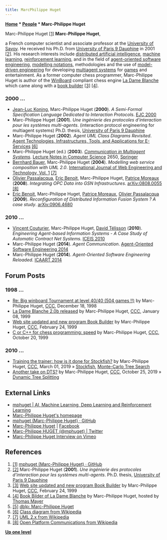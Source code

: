 ```yaml
---
title: MarcPhilippe Huget
---
```

**[Home](Home "Home") \* [People](People "People") \* Marc-Philippe Huget**



 [](https://github.com/mphuget) Marc-Philippe Huget <a id="cite-note-1" href="#cite-ref-1">[1]</a> 
**Marc-Philippe Huget**,  

a French computer scientist and associate professor at the [University of Savoy](https://en.wikipedia.org/wiki/University_of_Savoy). He received his Ph.D. from [University of Paris 9 Dauphine](University_of_Paris "University of Paris") in 2001 <a id="cite-note-2" href="#cite-ref-2">[2]</a>. His research interests include [distributed artificial intelligence](Artificial_Intelligence#Distributed "Artificial Intelligence"), [machine learning](Learning "Learning"), [reinforcement learning](Reinforcement_Learning "Reinforcement Learning"), and in the field of [agent-oriented software engineering](https://en.wikipedia.org/wiki/Agent-oriented_software_engineering), [modelling notations](https://en.wikipedia.org/wiki/Domain_model), methodologies and the use of [model-driven engineering](https://en.wikipedia.org/wiki/Model-driven_engineering) for developing [multiagent systems](https://en.wikipedia.org/wiki/Multi-agent_system) for [games](Games "Games") and entertainment. 
As a former computer chess programmer, Marc-Philippe Huget is author of the [WinBoard](WinBoard "WinBoard") compliant chess engine [La Dame Blanche](La_Dame_Blanche "La Dame Blanche") which came along with a [book builder](Opening_Book "Opening Book") <a id="cite-note-3" href="#cite-ref-3">[3]</a> <a id="cite-note-4" href="#cite-ref-4">[4]</a>. 



### 2000 ...


* [Jean-Luc Koning](https://dblp.uni-trier.de/pers/hd/k/Koning:Jean=Luc), Marc-Philippe Huget (**2000**). *A Semi-Formal Specification Language Dedicated to Interaction Protocols*. [EJC 2000](http://www.informatik.uni-trier.de/~ley/db/conf/ejc/ejc2000.html#KoningH00)
* Marc-Philippe Huget (**2001**). *Une ingénierie des protocoles d'interaction pour les systèmes multi-agents*. (interaction protocol engineering for multiagent systems) Ph.D. thesis, [University of Paris 9 Dauphine](University_of_Paris "University of Paris")
* Marc-Philippe Huget (**2002**). *Agent UML Class Diagrams Revisited*. [Agent Technologies, Infrastructures, Tools, and Applications for E-Services](http://www.informatik.uni-trier.de/~ley/db/conf/jit/agents2002.html#Huget02) <a id="cite-note-6" href="#cite-ref-6">[6]</a>
* Marc-Philippe Huget (ed.) (**2003**). *[Communication in Multiagent Systems](https://link.springer.com/book/10.1007%2Fb12446)*. [Lecture Notes in Computer Science](https://en.wikipedia.org/wiki/Lecture_Notes_in_Computer_Science) 2650, [Springer](https://en.wikipedia.org/wiki/Springer_Science%2BBusiness_Media)
* [Bernhard Bauer](https://dblp.uni-trier.de/pers/hd/b/Bauer:Bernhard.html), Marc-Philippe Huget (**2004**). *Modelling web service composition with UML 2.0*. [International Journal of Web Engineering and Technology, Vol. 1](https://dblp.uni-trier.de/db/journals/ijwet/ijwet1.html) <a id="cite-note-7" href="#cite-ref-7">[7]</a>
* [Olivier Passalacqua](https://dblp.uni-trier.de/pers/hd/p/Passalacqua:Olivier), [Eric Benoit](https://dblp.uni-trier.de/pers/hd/b/Benoit:Eric), Marc-Philippe Huget, [Patrice Moreaux](https://dblp.uni-trier.de/pers/hd/m/Moreaux:Patrice) (**2008**). *Integrating OPC Data into GSN Infrastructures*. [arXiv:0808.0055](https://arxiv.org/abs/0808.0055) <a id="cite-note-8" href="#cite-ref-8">[8]</a>
* [Eric Benoit](https://dblp.uni-trier.de/pers/hd/b/Benoit:Eric), Marc-Philippe Huget, [Patrice Moreaux](https://dblp.uni-trier.de/pers/hd/m/Moreaux:Patrice), [Olivier Passalacqua](https://dblp.uni-trier.de/pers/hd/p/Passalacqua:Olivier) (**2009**). *Reconfiguration of Distributed Information Fusion System ? A case study*. [arXiv:0906.4680](https://arxiv.org/abs/0906.4680)


### 2010 ...


* [Vincent Couturier](https://dblp.uni-trier.de/pers/hd/c/Couturier:Vincent), Marc-Philippe Huget, [David Télisson](https://dblp.uni-trier.de/pers/hd/t/T=eacute=lisson:David) (**2010**). *Engineering Agent-based Information Systems - A Case Study of Automatic Contract Net Systems*. [ICEIS 2010](https://dblp.uni-trier.de/db/conf/iceis/iceis2010-3.html)
* Marc-Philippe Huget (**2014**). *Agent Communication*. [Agent-Oriented Software Engineering 2014](https://dblp.uni-trier.de/db/books/collections/SS2014.html)
* Marc-Philippe Huget (**2014**). *Agent-Oriented Software Engineering Reloaded*. [ICAART 2014](https://dblp.uni-trier.de/db/conf/icaart/icaart2014-1.html)


## Forum Posts


### 1998 ...


* [Re: Big winboard Tournament at level 40/40 (504 games !!)](https://www.stmintz.com/ccc/index.php?id=36588) by Marc-Philippe Huget, [CCC](CCC "CCC"), December 18, 1998
* [La Dame Blanche 2.0b released](https://www.stmintz.com/ccc/index.php?id=38780) by Marc-Philippe Huget, [CCC](CCC "CCC"), January 08, 1999
* [Web site updated and new program Book Builder](https://www.stmintz.com/ccc/index.php?id=44407) by Marc-Philippe Huget, [CCC](CCC "CCC"), February 24, 1999
* [C or C++ for chess programming: speed](https://www.stmintz.com/ccc/index.php?id=74219) by Marc-Philippe Huget, [CCC](CCC "CCC"), October 20, 1999


### 2010 ...


* [Training the trainer: how is it done for Stockfish?](http://www.talkchess.com/forum3/viewtopic.php?f=7&t=70069) by Marc-Philippe Huget, [CCC](CCC "CCC"), March 01, 2019 » [Stockfish](Stockfish "Stockfish"), [Monte-Carlo Tree Search](Monte-Carlo_Tree_Search "Monte-Carlo Tree Search")
* [Another take on DTS?](http://www.talkchess.com/forum3/viewtopic.php?f=7&t=72167) by Marc-Philippe Huget, [CCC](CCC "CCC"), October 25, 2019 » [Dynamic Tree Splitting](Dynamic_Tree_Splitting "Dynamic Tree Splitting")


## External Links


* [mphuget | AI, Machine Learning, Deep Learning and Reinforcement Learning](https://mphuget.com/)
* [Marc-Philippe Huget's homepage](http://marcphilippe.huget.free.fr/)
* [mphuget (Marc-Philippe Huget) · GitHub](https://github.com/mphuget)
* [Marc-Philippe Huget](https://www.facebook.com/marcphilippe.huget) | [Facebook](https://en.wikipedia.org/wiki/Facebook)
* [Marc-Philippe HUGET (@mphuget) | Twitter](https://twitter.com/mphuget?lang=en)
* [Marc-Philippe Huget Interview on Vimeo](https://vimeo.com/23789641)


## References


1. <a id="cite-ref-1" href="#cite-note-1">[1]</a> [mphuget (Marc-Philippe Huget) · GitHub](https://github.com/mphuget)
2. <a id="cite-ref-2" href="#cite-note-2">[2]</a> Marc-Philippe Huget (**2001**). *Une ingénierie des protocoles d'interaction pour les systèmes multi-agents*. Ph.D. thesis, [University of Paris 9 Dauphine](University_of_Paris "University of Paris")
3. <a id="cite-ref-3" href="#cite-note-3">[3]</a> [Web site updated and new program Book Builder](https://www.stmintz.com/ccc/index.php?id=44407) by Marc-Philippe Huget, [CCC](CCC "CCC"), February 24, 1999
4. <a id="cite-ref-4" href="#cite-note-4">[4]</a> [Book Bilder of La Dame Blanche](http://www.quarkchess.de/ladameblanche/) by Marc-Philippe Huget, hosted by [Thomas Mayer](Thomas_Mayer "Thomas Mayer")
5. <a id="cite-ref-5" href="#cite-note-5">[5]</a> [dblp: Marc-Philippe Huget](https://dblp.uni-trier.de/pers/hd/h/Huget:Marc=Philippe.html)
6. <a id="cite-ref-6" href="#cite-note-6">[6]</a> [Class diagram from Wikipedia](https://en.wikipedia.org/wiki/Class_diagram)
7. <a id="cite-ref-7" href="#cite-note-7">[7]</a> [UML 2.x from Wikipedia](https://en.wikipedia.org/wiki/Unified_Modeling_Language#UML_2.x)
8. <a id="cite-ref-8" href="#cite-note-8">[8]</a> [Open Platform Communications from Wikipedia](https://en.wikipedia.org/wiki/Open_Platform_Communications)

**[Up one level](People "People")**







 
